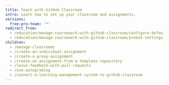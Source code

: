 ```yaml
---
title: Teach with GitHub Classroom
intro: Learn how to set up your classroom and assignments.
versions:
  free-pro-team: '*'
redirect_from:
  - /education/manage-coursework-with-github-classroom/configure-default-settings-for-assignment-repositories
  - /education/manage-coursework-with-github-classroom/probot-settings
children:
  - /manage-classrooms
  - /create-an-individual-assignment
  - /create-a-group-assignment
  - /create-an-assignment-from-a-template-repository
  - /leave-feedback-with-pull-requests
  - /use-autograding
  - /connect-a-learning-management-system-to-github-classroom
---
```


